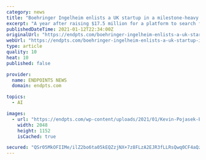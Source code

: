 ```yaml
---
category: news
title: "Boehringer In­gel­heim en­lists a UK start­up in a mile­stone-heavy quest for 'dark anti­gen­s'"
excerpt: "A year after raising $17.5 million for a platform to search for so-called “dark antigens” lurking in tumors, Enara Bio has nabbed a buyer for at least some of what that platform found. Enara announced Tuesday a partnership with Boehringer Ingelheim,"
publishedDateTime: 2021-01-12T22:34:00Z
originalUrl: "https://endpts.com/boehringer-ingelheim-enlists-a-uk-startup-in-a-mileston-heavy-quest-for-dark-antigens/"
webUrl: "https://endpts.com/boehringer-ingelheim-enlists-a-uk-startup-in-a-mileston-heavy-quest-for-dark-antigens/"
type: article
quality: 10
heat: 10
published: false

provider:
  name: ENDPOINTS NEWS
  domain: endpts.com

topics:
  - AI

images:
  - url: "https://endpts.com/wp-content/uploads/2021/01/Kevin-Pojasek-Enara-tile-scaled.jpg"
    width: 2048
    height: 1152
    isCached: true

secured: "QSr05MkOFIIMe/ilZ2bo6ta05kEQZzjNX+7z8FLzA2EJR3fLLRsQwq0CF4aQzTMYpP+lAolkgg0XDiNJus787J/luhOi9pLUqVeKUHFVj0J9AeNHxfLizOiS2SibiTQaE6JcEO+9mRFE3HyjHe2ScHEKxmAjqO9sFNqKixrrswAOL11R8vQ4RxvJTO0OLR4Xf3dZ58Crfl4LGiLTIhsWzYrw1lgObHpLRrAxknAAp211UmZysNVMZD2rtzH9GPs7hw4nyO2lrlMK2XtXaE8cLwRnkQYXPdGBQ3rnaOo4YL4+S6fOKa+xfvAzpw5xC9Lcp1BaHQd4vAc+HDfd2N/MmZ/G7B5Dj1HcASREm5fB7NY=;f/fLQXsdfrLXajx76if0BQ=="
---
```


